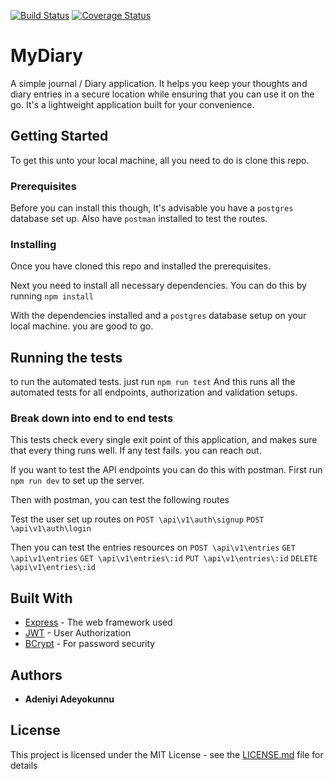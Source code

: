
[![Build Status](https://travis-ci.com/Phunmbi/My-Diary.svg?branch=develop)](https://travis-ci.com/Phunmbi/My-Diary) [![Coverage Status](https://coveralls.io/repos/github/Phunmbi/My-Diary/badge.svg?branch=develop)](https://coveralls.io/github/Phunmbi/My-Diary?branch=develop)

# MyDiary

A simple journal / Diary application. It helps you keep your thoughts and diary entries in a secure location while ensuring that you can use it on the go. It's a lightweight application built for your convenience.

## Getting Started

To get this unto your local machine, all you need to do is clone this repo. 

### Prerequisites

Before you can install this though, It's advisable you have a `postgres` database set up.
Also have `postman` installed to test the routes.

### Installing

Once you have cloned this repo and installed the prerequisites.

Next you need to install all necessary dependencies.
You can do this by running `npm install`

With the dependencies installed and a `postgres` database setup on your local machine. you are good to go.

## Running the tests

to run the automated tests. just run `npm run test` And this runs all the automated tests for all endpoints, authorization and validation setups.

### Break down into end to end tests

This tests check every single exit point of this application, and makes sure that every thing runs well. If any test fails. you can reach out.

If you want to test the API endpoints you can do this with postman. First run `npm run dev` to set up the server.

Then with postman, you can test the following routes

Test the user set up routes on
`POST \api\v1\auth\signup`
`POST \api\v1\auth\login`

Then you can test the entries resources on
`POST \api\v1\entries`
`GET \api\v1\entries`
`GET \api\v1\entries\:id`
`PUT \api\v1\entries\:id`
`DELETE \api\v1\entries\:id`

## Built With

* [Express](https://expressjs.com/) - The web framework used
* [JWT](https://jwt.io/) - User Authorization
* [BCrypt](https://github.com/kelektiv/node.bcrypt.js/) - For password security

## Authors

* **Adeniyi Adeyokunnu** 

## License

This project is licensed under the MIT License - see the [LICENSE.md](LICENSE.md) file for details
